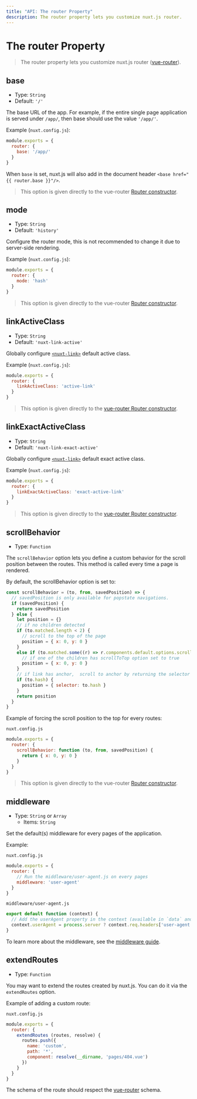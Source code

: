 ```yaml
---
title: "API: The router Property"
description: The router property lets you customize nuxt.js router.
---
```


# The router Property

> The router property lets you customize nuxt.js router ([vue-router](https://router.vuejs.org/en/)).

## base

- Type: `String`
- Default: `'/'`

The base URL of the app. For example, if the entire single page application is served under `/app/`, then base should use the value `'/app/'`.

Example (`nuxt.config.js`):
```js
module.exports = {
  router: {
    base: '/app/'
  }
}
```

<div class="Alert Alert-blue">

When `base` is set, nuxt.js will also add in the document header `<base href="{{ router.base }}"/>`.

</div>

> This option is given directly to the vue-router [Router constructor](https://router.vuejs.org/en/api/options.html).

## mode

- Type: `String`
- Default: `'history'`

Configure the router mode, this is not recommended to change it due to server-side rendering.

Example (`nuxt.config.js`):
```js
module.exports = {
  router: {
    mode: 'hash'
  }
}
```

> This option is given directly to the vue-router [Router constructor](https://router.vuejs.org/en/api/options.html).

## linkActiveClass

- Type: `String`
- Default: `'nuxt-link-active'`

Globally configure [`<nuxt-link>`](/api/components-nuxt-link) default active class.

Example (`nuxt.config.js`):
```js
module.exports = {
  router: {
    linkActiveClass: 'active-link'
  }
}
```

> This option is given directly to the [vue-router Router constructor](https://router.vuejs.org/en/api/options.html).

## linkExactActiveClass

- Type: `String`
- Default: `'nuxt-link-exact-active'`

Globally configure [`<nuxt-link>`](/api/components-nuxt-link) default exact active class.

Example (`nuxt.config.js`):
```js
module.exports = {
  router: {
    linkExactActiveClass: 'exact-active-link'
  }
}
```

> This option is given directly to the [vue-router Router constructor](https://router.vuejs.org/en/api/options.html).

## scrollBehavior

- Type: `Function`

The `scrollBehavior` option lets you define a custom behavior for the scroll position between the routes. This method is called every time a page is rendered.

By default, the scrollBehavior option is set to:
```js
const scrollBehavior = (to, from, savedPosition) => {
  // savedPosition is only available for popstate navigations.
  if (savedPosition) {
    return savedPosition
  } else {
    let position = {}
    // if no children detected
    if (to.matched.length < 2) {
      // scroll to the top of the page
      position = { x: 0, y: 0 }
    }
    else if (to.matched.some((r) => r.components.default.options.scrollToTop)) {
      // if one of the children has scrollToTop option set to true
      position = { x: 0, y: 0 }
    }
    // if link has anchor,  scroll to anchor by returning the selector
    if (to.hash) {
      position = { selector: to.hash }
    }
    return position
  }
}
```

Example of forcing the scroll position to the top for every routes:

`nuxt.config.js`
```js
module.exports = {
  router: {
    scrollBehavior: function (to, from, savedPosition) {
      return { x: 0, y: 0 }
    }
  }
}
```

> This option is given directly to the vue-router [Router constructor](https://router.vuejs.org/en/api/options.html).

## middleware

- Type: `String` or `Array`
  - Items: `String`

Set the default(s) middleware for every pages of the application.

Example:

`nuxt.config.js`
```js
module.exports = {
  router: {
    // Run the middleware/user-agent.js on every pages
    middleware: 'user-agent'
  }
}
```

`middleware/user-agent.js`
```js
export default function (context) {
  // Add the userAgent property in the context (available in `data` and `fetch`)
  context.userAgent = process.server ? context.req.headers['user-agent'] : navigator.userAgent
}
```

To learn more about the middleware, see the [middleware guide](/guide/routing#middleware).

## extendRoutes

- Type: `Function`

You may want to extend the routes created by nuxt.js. You can do it via the `extendRoutes` option.

Example of adding a custom route:

`nuxt.config.js`
```js
module.exports = {
  router: {
    extendRoutes (routes, resolve) {
      routes.push({
        name: 'custom',
        path: '*',
        component: resolve(__dirname, 'pages/404.vue')
      })
    }
  }
}
```

The schema of the route should respect the [vue-router](https://router.vuejs.org/en/) schema.

